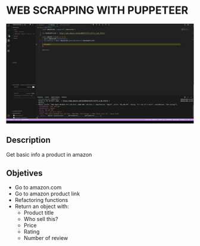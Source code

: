 # WEB SCRAPPING WITH PUPPETEER
![scrapping-amazon](/debugger-amazon.png)

## Description
Get basic info a product in amazon

## Objetives
* Go to amazon.com
* Go to amazon product link
* Refactoring functions
* Return an object with:
  * Product title
  * Who sell this?
  * Price
  * Rating
  * Number of review
